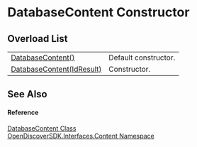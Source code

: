 # DatabaseContent Constructor


## Overload List
<table>
<tr>
<td><a href="3fb67565-7cd2-343b-44ab-3f7978a9ae94">DatabaseContent()</a></td>
<td>Default constructor.</td></tr>
<tr>
<td><a href="b2c06c6a-1e7f-dbe3-a733-5c295f037f6c">DatabaseContent(IdResult)</a></td>
<td>Constructor.</td></tr>
</table>

## See Also


#### Reference
<a href="0642e321-3e14-a0e4-3bd5-4f74bc3036cb">DatabaseContent Class</a>  
<a href="79f11d04-c275-b915-db5b-ab2227989555">OpenDiscoverSDK.Interfaces.Content Namespace</a>  
